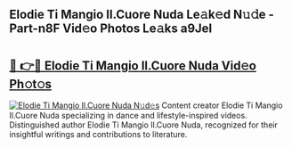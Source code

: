 ## Elodie Ti Mangio Il.Cuore Nuda Le𝚊k𝚎d N𝚞𝚍e - Part-n8F Vid𝚎o Photos Le𝚊ks a9JeI

# <h2><a href="http://fbbm2ho.evod.top/?m=Elodie+Ti+Mangio+Il.Cuore+Nuda">🔗 👉🔴 Elodie Ti Mangio Il.Cuore Nuda Vid𝚎o Ph𝚘t𝚘s</a></h2>

[![Elodie Ti Mangio Il.Cuore Nuda N𝚞d𝚎s](https://i.imgur.com/8V9OHl7.gif)](http://fbbm2ho.evod.top/?m=Elodie+Ti+Mangio+Il.Cuore+Nuda)
Content creator Elodie Ti Mangio Il.Cuore Nuda specializing in dance and lifestyle-inspired videos. Distinguished author Elodie Ti Mangio Il.Cuore Nuda, recognized for their insightful writings and contributions to literature. 
